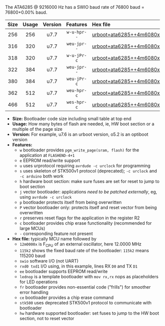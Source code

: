 The ATA6285 @ 9216000 Hz has a SWIO baud rate of 76800 baud = 76800+0.00% baud.

|Size|Usage|Version|Features|Hex file|
|:-:|:-:|:-:|:-:|:--|
|256|256|u7.7|`w-u-hpr--`|[urboot+ata6285++4m6080x+++38k4_swio_rxb0_txb1_lednop_hw.hex](https://raw.githubusercontent.com/stefanrueger/urboot.hex/main/mcus/ata6285/external_oscillator/fcpu++4m6080_Hz/br+++38k4_bps/urboot+ata6285++4m6080x+++38k4_swio_rxb0_txb1_lednop_hw.hex)|
|316|320|u7.7|`weu-jpr--`|[urboot+ata6285++4m6080x+++38k4_swio_rxb0_txb1_ee.hex](https://raw.githubusercontent.com/stefanrueger/urboot.hex/main/mcus/ata6285/external_oscillator/fcpu++4m6080_Hz/br+++38k4_bps/urboot+ata6285++4m6080x+++38k4_swio_rxb0_txb1_ee.hex)|
|318|320|u7.7|`w-u-jPr-c`|[urboot+ata6285++4m6080x+++38k4_swio_rxb0_txb1_lednop_fr_ce.hex](https://raw.githubusercontent.com/stefanrueger/urboot.hex/main/mcus/ata6285/external_oscillator/fcpu++4m6080_Hz/br+++38k4_bps/urboot+ata6285++4m6080x+++38k4_swio_rxb0_txb1_lednop_fr_ce.hex)|
|322|384|u7.7|`weu-jpr--`|[urboot+ata6285++4m6080x+++38k4_swio_rxb0_txb1_ee_lednop.hex](https://raw.githubusercontent.com/stefanrueger/urboot.hex/main/mcus/ata6285/external_oscillator/fcpu++4m6080_Hz/br+++38k4_bps/urboot+ata6285++4m6080x+++38k4_swio_rxb0_txb1_ee_lednop.hex)|
|380|384|u7.7|`weu-jPr-c`|[urboot+ata6285++4m6080x+++38k4_swio_rxb0_txb1_ee_lednop_fr_ce.hex](https://raw.githubusercontent.com/stefanrueger/urboot.hex/main/mcus/ata6285/external_oscillator/fcpu++4m6080_Hz/br+++38k4_bps/urboot+ata6285++4m6080x+++38k4_swio_rxb0_txb1_ee_lednop_fr_ce.hex)|
|362|512|u7.7|`weu-hpr-c`|[urboot+ata6285++4m6080x+++38k4_swio_rxb0_txb1_ee_lednop_fr_ce_hw.hex](https://raw.githubusercontent.com/stefanrueger/urboot.hex/main/mcus/ata6285/external_oscillator/fcpu++4m6080_Hz/br+++38k4_bps/urboot+ata6285++4m6080x+++38k4_swio_rxb0_txb1_ee_lednop_fr_ce_hw.hex)|
|466|512|u7.7|`wes-hpr-c`|[urboot+ata6285++4m6080x+++38k4_swio_rxb0_txb1_ee_lednop_fr_ce_stk500_hw.hex](https://raw.githubusercontent.com/stefanrueger/urboot.hex/main/mcus/ata6285/external_oscillator/fcpu++4m6080_Hz/br+++38k4_bps/urboot+ata6285++4m6080x+++38k4_swio_rxb0_txb1_ee_lednop_fr_ce_stk500_hw.hex)|

- **Size:** Bootloader code size including small table at top end
- **Usage:** How many bytes of flash are needed, ie, HW boot section or a multiple of the page size
- **Version:** For example, u7.6 is an urboot version, o5.2 is an optiboot version
- **Features:**
  + `w` bootloader provides `pgm_write_page(sram, flash)` for the application at `FLASHEND-4+1`
  + `e` EEPROM read/write support
  + `u` uses urprotocol requiring `avrdude -c urclock` for programming
  + `s` uses skeleton of STK500v1 protocol (deprecated); `-c urclock` and `-c arduino` both work
  + `h` hardware boot section: make sure fuses are set for reset to jump to boot section
  + `j` vector bootloader: applications *need to be patched externally*, eg, using `avrdude -c urclock`
  + `p` bootloader protects itself from being overwritten
  + `P` vector bootloader only: protects itself and reset vector from being overwritten
  + `r` preserves reset flags for the application in the register R2
  + `c` bootloader provides chip erase functionality (recommended for large MCUs)
  + `-` corresponding feature not present
- **Hex file:** typically MCU name followed by
  + `12m0000x` is F<sub>CPU</sub> of an external oscillator, here 12.0000 MHz
  + `115k2` shows the fixed baud rate of the bootloader: `115k2` means 115200 baud
  + `swio` software I/O (not UART)
  + `rxd0 txd1` I/O using, in this example, lines RX `D0` and TX `D1`
  + `ee` bootloader supports EEPROM read/write
  + `lednop` is a template bootloader with `mov rx,rx` nops as placeholders for LED operations
  + `fr` bootloader provides non-essential code ("frills") for smoother error handling
  + `ce` bootloader provides a chip erase command
  + `stk500` uses deprecated STK500v1 protocol to communicate with bootloader
  + `hw` hardware supported bootloader: set fuses to jump to the HW boot section, not to reset vector
